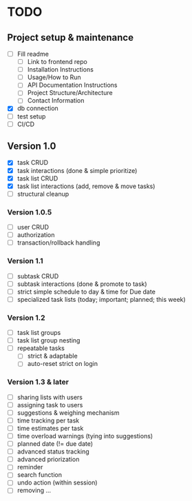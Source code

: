 # TODO
## Project setup & maintenance
- [ ] Fill readme
	- [ ] Link to frontend repo
	- [ ] Installation Instructions
	- [ ] Usage/How to Run
	- [ ] API Documentation Instructions
	- [ ] Project Structure/Architecture
	- [ ] Contact Information
- [x] db connection
- [ ] test setup
- [ ] CI/CD
## Version 1.0
- [x] task CRUD
- [x] task interactions (done & simple prioritize)
- [x] task list CRUD
- [x] task list interactions (add, remove & move tasks)
- [ ] structural cleanup
### Version 1.0.5
- [ ] user CRUD
- [ ] authorization
- [ ] transaction/rollback handling
### Version 1.1
- [ ] subtask CRUD
- [ ] subtask interactions (done & promote to task)
- [ ] strict simple schedule to day & time for Due date
- [ ] specialized task lists (today; important; planned; this week)
### Version 1.2
- [ ] task list groups
- [ ] task list group nesting
- [ ] repeatable tasks 
	- [ ] strict & adaptable
	- [ ] auto-reset strict on login
### Version 1.3 & later
- [ ] sharing lists with users
- [ ] assigning task to users
- [ ] suggestions & weighing mechanism
- [ ] time tracking per task
- [ ] time estimates per task
- [ ] time overload warnings (tying into suggestions)
- [ ] planned date (!= due date)
- [ ] advanced status tracking
- [ ] advanced priorization
- [ ] reminder
- [ ] search function
- [ ] undo action (within session)
- [ ] removing 
...